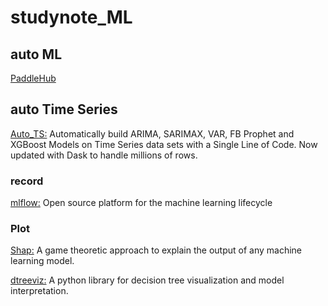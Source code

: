 # studynote_ML []()

## auto ML
[PaddleHub]()

## auto Time Series
[Auto_TS:](https://github.com/AutoViML/Auto_TS) Automatically build ARIMA, SARIMAX, VAR, FB Prophet and XGBoost Models on Time Series data sets with a Single Line of Code. Now updated with Dask to handle millions of rows.

### record
[mlflow:](https://github.com/mlflow/mlflow) Open source platform for the machine learning lifecycle

### Plot
[Shap:](https://github.com/slundberg/shap) A game theoretic approach to explain the output of any machine learning model.

[dtreeviz:](https://github.com/parrt/dtreeviz) A python library for decision tree visualization and model interpretation.